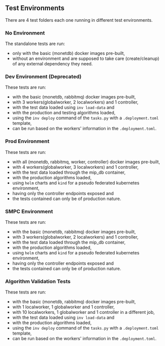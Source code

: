 ## Test Environments

There are 4 test folders each one running in different test environments.

### No Environment

The standalone tests are run:

- only with the basic (monetdb) docker images pre-built,
- without an environment and
  are supposed to take care (create/cleanup) of any external dependency they need.

### Dev Environment (Deprecated)

These tests are run:

- with the basic (monetdb, rabbitmq) docker images pre-built,
- with 3 workers(globalworker, 2 localworkers) and 1 controller,
- with the test data loaded using `inv load-data` and
- with the production and testing algorithms loaded,
- using the `inv deploy` command of the `tasks.py` with a `.deployment.toml` template,
- can be run based on the workers' information in the `.deployment.toml`.

### Prod Environment

These tests are run:

- with all (monetdb, rabbitmq, worker, controller) docker images pre-built,
- with 4 workers(globalworker, 3 localworkers) and 1 controller,
- with the test data loaded through the mip_db container,
- with the production algorithms loaded,
- using `helm` charts and `kind` for a pseudo federated kubernetes environment,
- having only the controller endpoints exposed and
- the tests contained can only be of production nature.

### SMPC Environment

These tests are run:

- with the basic (monetdb, rabbitmq) docker images pre-built,
- with 3 workers(globalworker, 2 localworkers) and 1 controller,
- with the test data loaded through the mip_db container,
- with the production algorithms loaded,
- using `helm` charts and `kind` for a pseudo federated kubernetes environment,
- having only the controller endpoints exposed and
- the tests contained can only be of production nature.

### Algorithm Validation Tests

These tests are run:

- with the basic (monetdb, rabbitmq) docker images pre-built,
- with 1 localworker, 1 globalworker and 1 controller,
- with 10 localworkers, 1 globalworker and 1 controller in a different job,
- with the test data loaded using `inv load-data` and
- with the production algorithms loaded,
- using the `inv deploy` command of the `tasks.py` with a `.deployment.toml` template,
- can be run based on the workers' information in the `.deployment.toml`.
